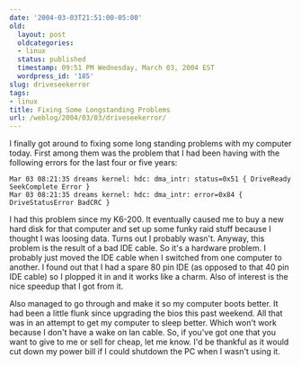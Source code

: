 ```yaml
---
date: '2004-03-03T21:51:00-05:00'
old:
  layout: post
  oldcategories:
  - linux
  status: published
  timestamp: 09:51 PM Wednesday, March 03, 2004 EST
  wordpress_id: '185'
slug: driveseekerror
tags:
- linux
title: Fixing Some Longstanding Problems
url: /weblog/2004/03/03/driveseekerror/
---
```


I finally got around to fixing some long standing problems with my computer today.  First among them was the problem that I had been having with the following
errors for the last four or five years:





    Mar 03 08:21:35 dreams kernel: hdc: dma_intr: status=0x51 { DriveReady SeekComplete Error }
    Mar 03 08:21:35 dreams kernel: hdc: dma_intr: error=0x84 { DriveStatusError BadCRC }






I had this problem since my K6-200.  It eventually caused me to buy a new hard disk for that computer and set up some funky raid stuff because I thought I
was loosing data.  Turns out I probably wasn't.  Anyway, this problem is the
result of a bad IDE cable.  So it's a hardware problem.  I probably just
moved the IDE cable when I switched from one computer to another.  I found
out that I had a spare 80 pin IDE (as opposed to that 40 pin IDE cable) so
I plopped it in and it works like a charm.  Also of interest is the nice
speedup that I got from it.






Also managed to go through and make it so my computer boots better.  It had been a little flunk since upgrading the bios this past weekend.  All that was
in an attempt to get my computer to sleep better.  Which won't work because I don't have a wake on lan cable.  So, if you've got one that you want to give
to me or sell for cheap, let me know.  I'd be thankful as it would cut down
my power bill if I could shutdown the PC when I wasn't using it.
